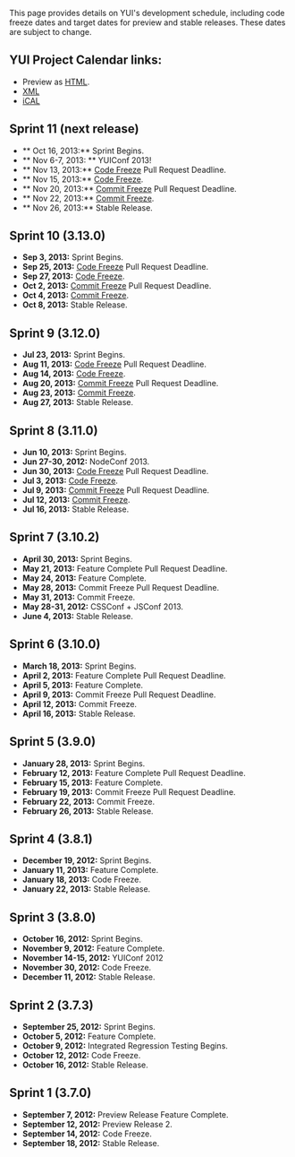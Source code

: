 This page provides details on YUI's development schedule, including code freeze dates and target dates for preview and stable releases. These dates are subject to change.

YUI Project Calendar links:
--------------------------- 
* Preview as [HTML](https://www.google.com/calendar/embed?src=fcde7kbrqnu7iccq9ofi9lqqf8%40group.calendar.google.com&ctz=America/Los_Angeles).
* [XML](https://www.google.com/calendar/feeds/fcde7kbrqnu7iccq9ofi9lqqf8%40group.calendar.google.com/public/basic)
* [iCAL](https://www.google.com/calendar/ical/fcde7kbrqnu7iccq9ofi9lqqf8%40group.calendar.google.com/public/basic.ics)

<a id="next-release"></a>

Sprint 11 (next release)
--------------------------
* ** Oct 16, 2013:** Sprint Begins.
* ** Nov 6-7, 2013: ** YUIConf 2013!
* ** Nov 13, 2013:** [Code Freeze](https://github.com/yui/yui3/wiki/Contribution-Standards#code-freeze) Pull Request Deadline.
* ** Nov 15, 2013:** [Code Freeze](https://github.com/yui/yui3/wiki/Contribution-Standards#code-freeze).
* ** Nov 20, 2013:** [Commit Freeze](https://github.com/yui/yui3/wiki/Contribution-Standards#commit-freeze) Pull Request Deadline.
* ** Nov 22, 2013:** [Commit Freeze](https://github.com/yui/yui3/wiki/Contribution-Standards#commit-freeze).
* ** Nov 26, 2013:** Stable Release.


Sprint 10 (3.13.0)
--------------------------
* **Sep 3, 2013:** Sprint Begins.
* **Sep 25, 2013:** [Code Freeze](https://github.com/yui/yui3/wiki/Contribution-Standards#code-freeze) Pull Request Deadline.
* **Sep 27, 2013:** [Code Freeze](https://github.com/yui/yui3/wiki/Contribution-Standards#code-freeze).
* **Oct 2, 2013:** [Commit Freeze](https://github.com/yui/yui3/wiki/Contribution-Standards#commit-freeze) Pull Request Deadline.
* **Oct 4, 2013:** [Commit Freeze](https://github.com/yui/yui3/wiki/Contribution-Standards#commit-freeze).
* **Oct 8, 2013:** Stable Release.

Sprint 9 (3.12.0)
-----------------------
* **Jul 23, 2013:** Sprint Begins.
* **Aug 11, 2013:** [Code Freeze](https://github.com/yui/yui3/wiki/Contribution-Standards#code-freeze) Pull Request Deadline.
* **Aug 14, 2013:** [Code Freeze](https://github.com/yui/yui3/wiki/Contribution-Standards#code-freeze).
* **Aug 20, 2013:** [Commit Freeze](https://github.com/yui/yui3/wiki/Contribution-Standards#commit-freeze) Pull Request Deadline.
* **Aug 23, 2013:** [Commit Freeze](https://github.com/yui/yui3/wiki/Contribution-Standards#commit-freeze).
* **Aug 27, 2013:** Stable Release.

Sprint 8 (3.11.0)
------------------
* **Jun 10, 2013:** Sprint Begins.
* **Jun 27-30, 2012:** NodeConf 2013.
* **Jun 30, 2013:** [Code Freeze](https://github.com/yui/yui3/wiki/Contribution-Standards#code-freeze) Pull Request Deadline.
* **Jul 3, 2013:** [Code Freeze](https://github.com/yui/yui3/wiki/Contribution-Standards#code-freeze).
* **Jul 9, 2013:** [Commit Freeze](https://github.com/yui/yui3/wiki/Contribution-Standards#commit-freeze) Pull Request Deadline.
* **Jul 12, 2013:** [Commit Freeze](https://github.com/yui/yui3/wiki/Contribution-Standards#commit-freeze).
* **Jul 16, 2013:** Stable Release.

Sprint 7 (3.10.2)
------------------
* **April 30, 2013:** Sprint Begins.
* **May 21, 2013:** Feature Complete Pull Request Deadline.
* **May 24, 2013:** Feature Complete.
* **May 28, 2013:** Commit Freeze Pull Request Deadline.
* **May 31, 2013:** Commit Freeze.
* **May 28-31, 2012:** CSSConf + JSConf 2013.
* **June 4, 2013:** Stable Release.

Sprint 6 (3.10.0)
------------------
* **March 18, 2013:** Sprint Begins.
* **April 2, 2013:** Feature Complete Pull Request Deadline.
* **April 5, 2013:** Feature Complete.
* **April 9, 2013:** Commit Freeze Pull Request Deadline.
* **April 12, 2013:** Commit Freeze.
* **April 16, 2013:** Stable Release.
 
Sprint 5 (3.9.0)
------------------
* **January 28, 2013:** Sprint Begins.
* **February 12, 2013:** Feature Complete Pull Request Deadline.
* **February 15, 2013:** Feature Complete.
* **February 19, 2013:** Commit Freeze Pull Request Deadline.
* **February 22, 2013:** Commit Freeze.
* **February 26, 2013:** Stable Release. 

Sprint 4 (3.8.1)
------------------

* **December 19, 2012:** Sprint Begins.
* **January 11, 2013:** Feature Complete.
* **January 18, 2013:** Code Freeze. 
* **January 22, 2013:** Stable Release.

Sprint 3 (3.8.0)
----------------

* **October 16, 2012:** Sprint Begins.
* **November 9, 2012:** Feature Complete.
* **November 14-15, 2012:** YUIConf 2012
* **November 30, 2012:** Code Freeze. 
* **December 11, 2012:** Stable Release.

Sprint 2 (3.7.3)
----------------

* **September 25, 2012:** Sprint Begins.
* **October 5, 2012:** Feature Complete.
* **October 9, 2012:** Integrated Regression Testing Begins.
* **October 12, 2012:** Code Freeze.
* **October 16, 2012:** Stable Release.

Sprint 1 (3.7.0)
----------------

* **September 7, 2012:** Preview Release Feature Complete.
* **September 12, 2012:** Preview Release 2.
* **September 14, 2012:** Code Freeze.
* **September 18, 2012:** Stable Release.